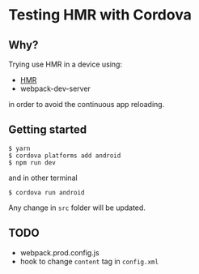 # Testing HMR with Cordova
## Why?
Trying use HMR in a device using:

* [HMR](https://webpack.js.org/guides/hot-module-replacement/)
* webpack-dev-server

in order to avoid the continuous app reloading.
  
## Getting started

~~~
$ yarn 
$ cordova platforms add android
$ npm run dev
~~~

and in other terminal

~~~
$ cordova run android
~~~

Any change in `src` folder will be updated.

## TODO
* webpack.prod.config.js
* hook to change `content` tag in `config.xml`
